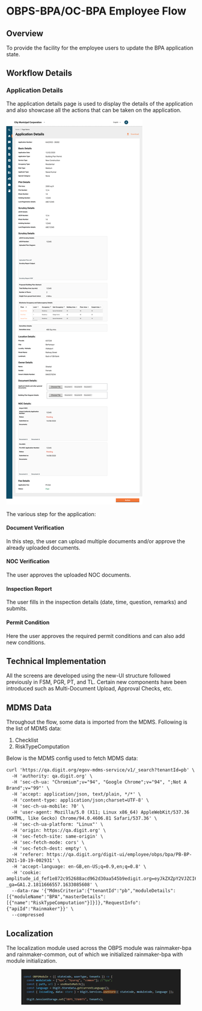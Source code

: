 # OBPS-BPA/OC-BPA Employee Flow

## Overview <a href="#objective" id="objective"></a>

To provide the facility for the employee users to update the BPA application state.

## Workflow Details <a href="#application-details" id="application-details"></a>

### Application Details&#x20;

The application details page is used to display the details of the application and also showcase all the actions that can be taken on the application.

![](<../../../../../../.gitbook/assets/Desktop - 50.png>)

The various step for the application:

#### Document Verification

In this step, the user can upload multiple documents and/or approve the already uploaded documents.

#### NOC Verification

The user approves the uploaded NOC documents.

#### Inspection Report

The user fills in the inspection details (date, time, question, remarks) and submits.

#### Permit Condition

Here the user approves the required permit conditions and can also add new conditions.

## Technical Implementation <a href="#ui-implementation" id="ui-implementation"></a>

All the screens are developed using the new-UI structure followed previously in FSM, PGR, PT, and TL. Certain new components have been introduced such as Multi-Document Upload, Approval Checks, etc.

## MDMS Data <a href="#mdms-data" id="mdms-data"></a>

Throughout the flow, some data is imported from the MDMS. Following is the list of MDMS data:

1. Checklist
2. RiskTypeComputation

Below is the MDMS config used to fetch MDMS data:

```
curl 'https://qa.digit.org/egov-mdms-service/v1/_search?tenantId=pb' \
  -H 'authority: qa.digit.org' \
  -H 'sec-ch-ua: "Chromium";v="94", "Google Chrome";v="94", ";Not A Brand";v="99"' \
  -H 'accept: application/json, text/plain, */*' \
  -H 'content-type: application/json;charset=UTF-8' \
  -H 'sec-ch-ua-mobile: ?0' \
  -H 'user-agent: Mozilla/5.0 (X11; Linux x86_64) AppleWebKit/537.36 (KHTML, like Gecko) Chrome/94.0.4606.81 Safari/537.36' \
  -H 'sec-ch-ua-platform: "Linux"' \
  -H 'origin: https://qa.digit.org' \
  -H 'sec-fetch-site: same-origin' \
  -H 'sec-fetch-mode: cors' \
  -H 'sec-fetch-dest: empty' \
  -H 'referer: https://qa.digit.org/digit-ui/employee/obps/bpa/PB-BP-2021-10-19-002931' \
  -H 'accept-language: en-GB,en-US;q=0.9,en;q=0.8' \
  -H 'cookie: amplitude_id_fef1e872c952688acd962d30aa545b9edigit.org=eyJkZXZpY2VJZCI6IjYxMDYxMWFjLTY5MjMtNDQ1Yi04ZWZlLTUxNGVkMmE5MzRjOFIiLCJ1c2VySWQiOm51bGwsIm9wdE91dCI6ZmFsc2UsInNlc3Npb25JZCI6MTYzMzA4NTYwNzE5MiwibGFzdEV2ZW50VGltZSI6MTYzMzA4NTYwNzk2OCwiZXZlbnRJZCI6MSwiaWRlbnRpZnlJZCI6MSwic2VxdWVuY2VOdW1iZXIiOjJ9; _ga=GA1.2.1811666557.1633085608' \
  --data-raw '{"MdmsCriteria":{"tenantId":"pb","moduleDetails":[{"moduleName":"BPA","masterDetails":[{"name":"RiskTypeComputation"}]}]},"RequestInfo":{"apiId":"Rainmaker"}}' \
  --compressed
```

## Localization <a href="#localization" id="localization"></a>

The localization module used across the OBPS module was rainmaker-bpa and rainmaker-common, out of which we initialized rainmaker-bpa with module initialization.

<figure><img src="../../../../../../.gitbook/assets/image (621).png" alt=""><figcaption></figcaption></figure>

